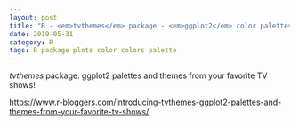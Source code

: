 ```yaml
---
layout: post
title: "R - <em>tvthemes</em> package - <em>ggplot2</em> color palettes"
date: 2019-05-31
category: R
tags: R package plots color colors palette
---
```




<em>tvthemes</em> package: ggplot2 palettes and themes from your favorite TV shows!


https://www.r-bloggers.com/introducing-tvthemes-ggplot2-palettes-and-themes-from-your-favorite-tv-shows/

